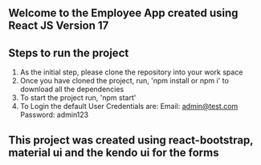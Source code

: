 ## Welcome to the Employee App created using React JS Version 17 ##

## Steps to run the project
1. As the initial step, please clone the repository into your work space
2. Once you have cloned the project, run, 'npm install or npm i' to download all the dependencies
3. To start the project run, 'npm start'
4. To Login the default User Credentials are: 
    Email: admin@test.com
    Password: admin123

## This project was created using react-bootstrap, material ui and the kendo ui for the forms
